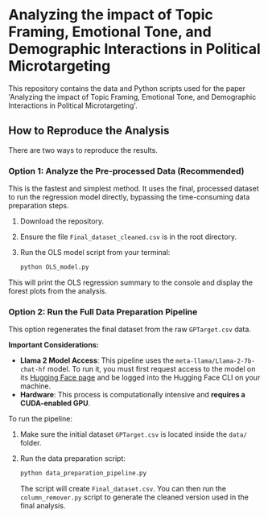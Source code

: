 # Analyzing the impact of Topic Framing, Emotional Tone, and Demographic Interactions in Political Microtargeting

This repository contains the data and Python scripts used for the paper 'Analyzing the impact of Topic Framing, Emotional Tone, and Demographic Interactions in Political Microtargeting'.

## How to Reproduce the Analysis

There are two ways to reproduce the results.

### Option 1: Analyze the Pre-processed Data (Recommended)

This is the fastest and simplest method. It uses the final, processed dataset to run the regression model directly, bypassing the time-consuming data preparation steps.

1.  Download the repository.
2.  Ensure the file `Final_dataset_cleaned.csv` is in the root directory.
3.  Run the OLS model script from your terminal:

    ```bash
    python OLS_model.py
    ```

This will print the OLS regression summary to the console and display the forest plots from the analysis.

### Option 2: Run the Full Data Preparation Pipeline

This option regenerates the final dataset from the raw `GPTarget.csv` data.

**Important Considerations:**
* **Llama 2 Model Access**: This pipeline uses the `meta-llama/Llama-2-7b-chat-hf` model. To run it, you must first request access to the model on its [Hugging Face page](https://huggingface.co/meta-llama/Llama-2-7b-chat-hf) and be logged into the Hugging Face CLI on your machine.
* **Hardware**: This process is computationally intensive and **requires a CUDA-enabled GPU**.

To run the pipeline:

1.  Make sure the initial dataset `GPTarget.csv` is located inside the `data/` folder.
2.  Run the data preparation script:

    ```bash
    python data_preparation_pipeline.py
    ```
    The script will create `Final_dataset.csv`. You can then run the `column_remover.py` script to generate the cleaned version used in the final analysis.
